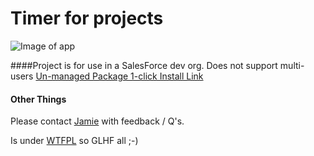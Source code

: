 # Timer for projects

![Image of app](http://i.imgur.com/pE3TD8v.png)


####Project is for use in a SalesForce dev org. Does not support multi-users
[Un-managed Package 1-click Install Link](https://login.salesforce.com/packaging/installPackage.apexp?p0=04t61000000gUCE)

#### Other Things

Please contact [Jamie](mailto:i@jamiesmiths.com) with feedback / Q's.

 Is under [WTFPL](http://www.wtfpl.net/txt/copying/) so GLHF all ;-)